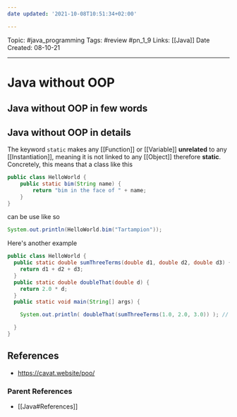 ```yaml
---
date updated: '2021-10-08T10:51:34+02:00'

---
```


Topic: #java_programming
Tags: #review #pn_1_9
Links: [[Java]]
Date Created: 08-10-21

---

# Java without OOP

## Java without OOP in few words

## Java without OOP in details

The keyword `static` makes any [[Function]] or [[Variable]] **unrelated** to any [[Instantiation]], meaning it is not linked to any [[Object]] therefore **static**.
Concretely, this means that a class like this

```java
public class HelloWorld {
	public static bim(String name) {
		return "bim in the face of " + name;
	}
}
```

can be use like so

```java
System.out.println(HelloWorld.bim("Tartampion"));
```

Here's another example

```java
public class HelloWorld {
  public static double sumThreeTerms(double d1, double d2, double d3) {
    return d1 + d2 + d3;
  }
  public static double doubleThat(double d) {
    return 2.0 * d;
  }
  public static void main(String[] args) {

    System.out.println( doubleThat(sumThreeTerms(1.0, 2.0, 3.0)) ); // shows 12.0

  }
}
```

## References

- <https://cavat.website/poo/>

### Parent References

- [[Java#References]]
